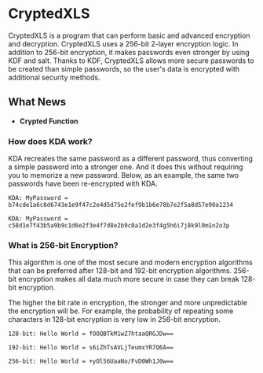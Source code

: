 # CryptedXLS

 CryptedXLS is a program that can perform basic and advanced encryption and decryption. CryptedXLS uses a 256-bit 2-layer encryption logic. In addition to 256-bit encryption, it makes passwords even stronger by using KDF and salt. Thanks to KDF, CryptedXLS allows more secure passwords to be created than simple passwords, so the user's data is encrypted with additional security methods. 

## What News
- **Crypted Function**









### How does KDA work?

 KDA recreates the same password as a different password, thus converting a simple password into a stronger one. And it does this without requiring you to memorize a new password. Below, as an example, the same two passwords have been re-encrypted with KDA.

```
KDA: MyPassword = b74cde1a6c8d6743e1e9f47c2e4d5d75e2fef9b1b6e78b7e2f5a8d57e90a1234
```

```
KDA: MyPassword = c58d1e7f43b5a9b9c1d6e2f3e4f7d8e2b9c0a1d2e3f4g5h6i7j8k9l0m1n2o3p
```


### What is 256-bit Encryption?

 This algorithm is one of the most secure and modern encryption algorithms that can be preferred after 128-bit and 192-bit encryption algorithms. 256-bit encryption makes all data much more secure in case they can break 128-bit encryption.

 The higher the bit rate in encryption, the stronger and more unpredictable the encryption will be. For example, the probability of repeating some characters in 128-bit encryption is very low in 256-bit encryption.

```
128-bit: Hello World = fOOQBTkM1wZ7htaaQRGJDw==
```
```
192-bit: Hello World = s6iZhTsAVLjTeumxYR7Q6A==
```
```
256-bit: Hello World = +yOl56UaaNo/FvD0Wh1J0w==
```